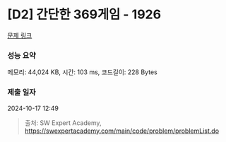 # [D2] 간단한 369게임 - 1926 

[문제 링크](https://swexpertacademy.com/main/code/problem/problemDetail.do?contestProbId=AV5PTeo6AHUDFAUq) 

### 성능 요약

메모리: 44,024 KB, 시간: 103 ms, 코드길이: 228 Bytes

### 제출 일자

2024-10-17 12:49



> 출처: SW Expert Academy, https://swexpertacademy.com/main/code/problem/problemList.do
